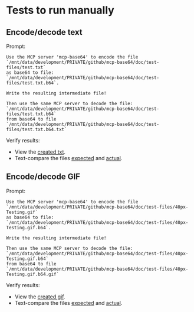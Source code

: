 # Tests to run manually

## Encode/decode text

Prompt:

```
Use the MCP server 'mcp-base64' to encode the file
`/mnt/data/development/PRIVATE/github/mcp-base64/doc/test-files/test.txt`
as base64 to file:
`/mnt/data/development/PRIVATE/github/mcp-base64/doc/test-files/test.txt.b64`.

Write the resulting intermediate file!

Then use the same MCP server to decode the file:
`/mnt/data/development/PRIVATE/github/mcp-base64/doc/test-files/test.txt.b64`
from base64 to file
`/mnt/data/development/PRIVATE/github/mcp-base64/doc/test-files/test.txt.b64.txt`
```

Verify results:

- View the [created txt](/mnt/data/development/PRIVATE/github/mcp-base64/doc/test-files/test.txt.b64.txt).
- Text-compare the files [expected](/mnt/data/development/PRIVATE/github/mcp-base64/doc/test-files/40px-Testing.b64)
  and [actual](/mnt/data/development/PRIVATE/github/mcp-base64/doc/test-files/40px-Testing.b64.txt.b64).

## Encode/decode GIF

Prompt:

```
Use the MCP server 'mcp-base64' to encode the file
`/mnt/data/development/PRIVATE/github/mcp-base64/doc/test-files/40px-Testing.gif`
as base64 to file:
`/mnt/data/development/PRIVATE/github/mcp-base64/doc/test-files/40px-Testing.gif.b64`.

Write the resulting intermediate file!

Then use the same MCP server to decode the file:
`/mnt/data/development/PRIVATE/github/mcp-base64/doc/test-files/40px-Testing.gif.b64`
from base64 to file
`/mnt/data/development/PRIVATE/github/mcp-base64/doc/test-files/40px-Testing.gif.b64.gif`
```

Verify results:

- View the [created gif](/mnt/data/development/PRIVATE/github/mcp-base64/doc/test-files/40px-Testing.gif.b64.gif).
- Text-compare the files [expected](/mnt/data/development/PRIVATE/github/mcp-base64/doc/test-files/40px-Testing.b64)
  and [actual](/mnt/data/development/PRIVATE/github/mcp-base64/doc/test-files/40px-Testing.b64.gif.b64).
